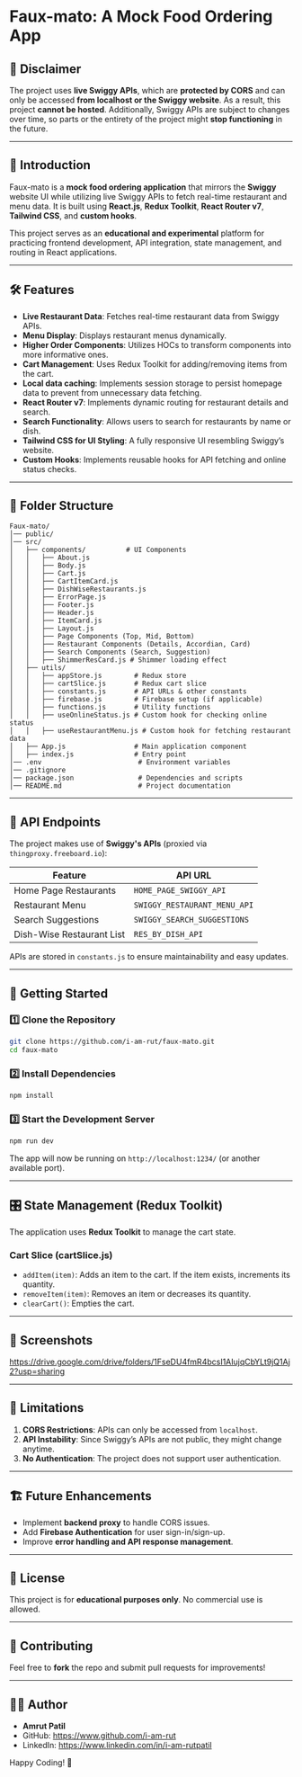 # Faux-mato: A Mock Food Ordering App

## 🚨 Disclaimer
The project uses **live Swiggy APIs**, which are **protected by CORS** and can only be accessed **from localhost or the Swiggy website**. As a result, this project **cannot be hosted**. Additionally, Swiggy APIs are subject to changes over time, so parts or the entirety of the project might **stop functioning** in the future.

---

## 📌 Introduction
Faux-mato is a **mock food ordering application** that mirrors the **Swiggy** website UI while utilizing live Swiggy APIs to fetch real-time restaurant and menu data. It is built using **React.js**, **Redux Toolkit**, **React Router v7**, **Tailwind CSS**, and **custom hooks**.

This project serves as an **educational and experimental** platform for practicing frontend development, API integration, state management, and routing in React applications.

---

## 🛠️ Features
- **Live Restaurant Data**: Fetches real-time restaurant data from Swiggy APIs.
- **Menu Display**: Displays restaurant menus dynamically.
- **Higher Order Components**: Utilizes HOCs to transform components into more informative ones.
- **Cart Management**: Uses Redux Toolkit for adding/removing items from the cart.
- **Local data caching**: Implements session storage to persist homepage data to prevent from unnecessary data fetching.
- **React Router v7**: Implements dynamic routing for restaurant details and search.
- **Search Functionality**: Allows users to search for restaurants by name or dish.
- **Tailwind CSS for UI Styling**: A fully responsive UI resembling Swiggy’s website.
- **Custom Hooks**: Implements reusable hooks for API fetching and online status checks.

---

## 📂 Folder Structure
```
Faux-mato/
│── public/
│── src/
│   ├── components/          # UI Components
│   │   ├── About.js
│   │   ├── Body.js
│   │   ├── Cart.js
│   │   ├── CartItemCard.js
│   │   ├── DishWiseRestaurants.js
│   │   ├── ErrorPage.js
│   │   ├── Footer.js
│   │   ├── Header.js
│   │   ├── ItemCard.js
│   │   ├── Layout.js
│   │   ├── Page Components (Top, Mid, Bottom)
│   │   ├── Restaurant Components (Details, Accordian, Card)
│   │   ├── Search Components (Search, Suggestion)
│   │   ├── ShimmerResCard.js # Shimmer loading effect
│   ├── utils/
│   │   ├── appStore.js        # Redux store
│   │   ├── cartSlice.js       # Redux cart slice
│   │   ├── constants.js       # API URLs & other constants
│   │   ├── firebase.js        # Firebase setup (if applicable)
│   │   ├── functions.js       # Utility functions
│   │   ├── useOnlineStatus.js # Custom hook for checking online status
│   │   ├── useRestaurantMenu.js # Custom hook for fetching restaurant data
│   ├── App.js                 # Main application component
│   ├── index.js               # Entry point
│── .env                        # Environment variables
│── .gitignore                   
│── package.json                # Dependencies and scripts
│── README.md                   # Project documentation
```

---

## 🔗 API Endpoints
The project makes use of **Swiggy's APIs** (proxied via `thingproxy.freeboard.io`):

| Feature | API URL |
|---------|---------|
| Home Page Restaurants | `HOME_PAGE_SWIGGY_API` |
| Restaurant Menu | `SWIGGY_RESTAURANT_MENU_API` |
| Search Suggestions | `SWIGGY_SEARCH_SUGGESTIONS` |
| Dish-Wise Restaurant List | `RES_BY_DISH_API` |

APIs are stored in `constants.js` to ensure maintainability and easy updates.

---

## 🚀 Getting Started
### 1️⃣ Clone the Repository
```bash
git clone https://github.com/i-am-rut/faux-mato.git
cd faux-mato
```

### 2️⃣ Install Dependencies
```bash
npm install
```

### 3️⃣ Start the Development Server
```bash
npm run dev
```
The app will now be running on `http://localhost:1234/` (or another available port).

---

## 🎛️ State Management (Redux Toolkit)
The application uses **Redux Toolkit** to manage the cart state.

### **Cart Slice (cartSlice.js)**
- `addItem(item)`: Adds an item to the cart. If the item exists, increments its quantity.
- `removeItem(item)`: Removes an item or decreases its quantity.
- `clearCart()`: Empties the cart.

---

## 📸 Screenshots
https://drive.google.com/drive/folders/1FseDU4fmR4bcsI1AIujqCbYLt9jQ1Aj2?usp=sharing

---

## 🛑 Limitations
1. **CORS Restrictions**: APIs can only be accessed from `localhost`.
2. **API Instability**: Since Swiggy’s APIs are not public, they might change anytime.
3. **No Authentication**: The project does not support user authentication.

---

## 🏗️ Future Enhancements
- Implement **backend proxy** to handle CORS issues.
- Add **Firebase Authentication** for user sign-in/sign-up.
- Improve **error handling and API response management**.

---

## 📜 License
This project is for **educational purposes only**. No commercial use is allowed.

---

## 🤝 Contributing
Feel free to **fork** the repo and submit pull requests for improvements!

---

## 👨‍💻 Author
- **Amrut Patil**  
- GitHub: https://www.github.com/i-am-rut  
- LinkedIn: https://www.linkedin.com/in/i-am-rutpatil  

Happy Coding! 🚀

